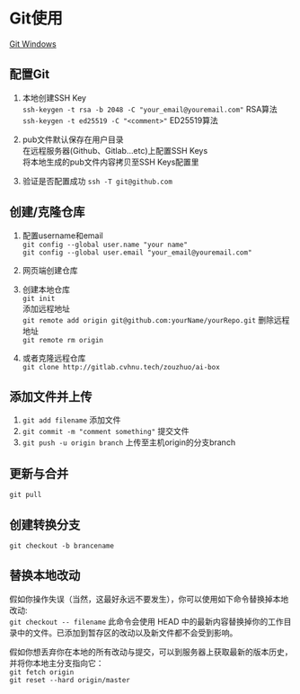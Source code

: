 # Git使用

[Git Windows](http://msysgit.github.io/)

## 配置Git
1. 本地创建SSH Key\
`ssh-keygen -t rsa -b 2048 -C "your_email@youremail.com"` RSA算法\
`ssh-keygen -t ed25519 -C "<comment>"` ED25519算法

2. pub文件默认保存在用户目录\
在远程服务器(Github、Gitlab...etc)上配置SSH Keys\
将本地生成的pub文件内容拷贝至SSH Keys配置里

3. 验证是否配置成功
`ssh -T git@github.com` 

## 创建/克隆仓库
1. 配置username和email\
`git config --global user.name "your name"`\
`git config --global user.email "your_email@youremail.com"`

2. 网页端创建仓库
   
3. 创建本地仓库\
   `git init`\
   添加远程地址\
   `git remote add origin git@github.com:yourName/yourRepo.git`
   删除远程地址\
   `git remote rm origin`
4. 或者克隆远程仓库\
   `git clone http://gitlab.cvhnu.tech/zouzhuo/ai-box`

## 添加文件并上传
1. `git add filename`  添加文件
2. `git commit -m "comment something"` 提交文件
3. `git push -u origin branch` 上传至主机origin的分支branch

## 更新与合并
`git pull`

## 创建转换分支
`git checkout -b brancename`

## 替换本地改动
假如你操作失误（当然，这最好永远不要发生），你可以使用如下命令替换掉本地改动:\
`git checkout -- filename`
此命令会使用 HEAD 中的最新内容替换掉你的工作目录中的文件。已添加到暂存区的改动以及新文件都不会受到影响。

假如你想丢弃你在本地的所有改动与提交，可以到服务器上获取最新的版本历史，并将你本地主分支指向它：\
`git fetch origin`\
`git reset --hard origin/master`